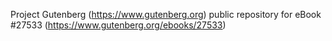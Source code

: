 Project Gutenberg (https://www.gutenberg.org) public repository for eBook #27533 (https://www.gutenberg.org/ebooks/27533)
